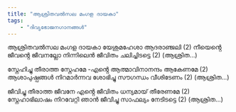 ```yaml
---
title: "ആശ്രിതവൽസല മംഗള ദായകാ"
tags:
    - "ദിവ്യഭോജനഗാനങ്ങൾ"
---
```


ആശ്രിതവൽസല മംഗള ദായകാ
യേശുമഹേശാ ആദരാഞ്ജലി (2)
നീയെൻ്റെ ജീവൻ്റെ ജീവനല്ലോ
നിന്നിലെൻ ജീവിതം ചലിച്ചിടട്ടെ (2)
                          (ആശ്രിത...)

സ്നേഹിച്ചു തീരാത്ത സ്നേഹമേ -എൻ്റെ
ആത്മാവിനാനന്ദം ആകേണമേ (2)
ആശാപുഷ്പങ്ങൾ നിറമാർന്നവ
ശോഭിച്ചു സൗഗന്ധം വീശിടേണം (2)
                            (ആശ്രിത...)

ജീവിച്ചു തീരാത്ത ജീവനേ എൻ്റെ 
ജീവിതം ധന്യമായ് തീരേണമേ (2)
സ്നേഹാഭിലാഷം നിറവേറ്റി ഞാൻ
ജീവിച്ചു സാഫല്യം നേടിടട്ടെ (2)
                          (ആശ്രിത...)
